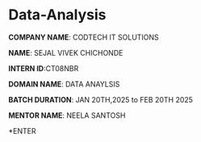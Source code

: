 # Data-Analysis

**COMPANY NAME**: CODTECH IT SOLUTIONS

**NAME**: SEJAL VIVEK CHICHONDE

**INTERN ID**:CT08NBR

**DOMAIN NAME**: DATA ANAYLSIS

**BATCH DURATION**: JAN 20TH,2025 to FEB 20TH 2025

**MENTOR NAME**: NEELA SANTOSH

*ENTER
